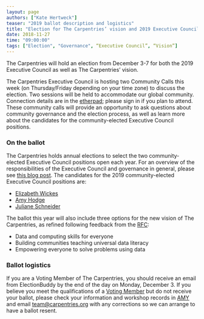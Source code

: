 ```yaml
---
layout: page
authors: ["Kate Hertweck"]
teaser: "2019 ballot description and logistics"
title: "Election for The Carpentries’ vision and 2019 Executive Council"
date: 2018-11-27
time: "09:00:00"
tags: ["Election", "Governance", “Executive Council”, “Vision”]
---
```


The Carpentries will hold an election from December 3-7 for both the 2019 Executive Council as well as The Carpentries’ 
vision.

The Carpentries Executive Council is hosting two Community Calls this week (on Thursday/Friday depending on your time zone) to 
discuss the election. Two sessions will be held to accommodate our global community. Connection details are in the 
[etherpad](https://pad.carpentries.org/community-call-2018-11-29); please sign in if you plan to attend. These community calls 
will provide an opportunity to ask questions about community governance and the election process, as well as learn more about 
the candidates for the community-elected Executive Council positions. 

### On the ballot

The Carpentries holds annual elections to select the two community-elected Executive Council positions open each year. For an 
overview of the responsibilities of the Executive Council and governance in general, please see 
[this blog post](https://carpentries.org/blog/2018/10/ec-elections/). The candidates for the 2019 community-elected 
Executive Council positions are:

* [Elizabeth Wickes](https://carpentries.org/blog/2018/11/wickes/)
* [Amy Hodge](https://carpentries.org/blog/2018/11/amyhodge/)
* [Juliane Schneider](https://carpentries.org/blog/2018/11/juliane_schneider/)

The ballot this year will also include three options for the new vision of The Carpentries, as refined following feedback from 
the [RFC](https://github.com/carpentries/executive-council-info/issues/2):

* Data and computing skills for everyone
* Building communities teaching universal data literacy
* Empowering everyone to solve problems using data

### Ballot logistics

If you are a Voting Member of The Carpentries, you should receive an email from ElectionBuddy by the end of the day on Monday, 
December 3. If you believe you meet the qualifications of a 
[Voting Member](https://docs.carpentries.org/topic_folders/governance/bylaws.html#eligibility-rights-and-termination-for-voting-members) 
but do not receive your ballot, please check your information and workshop records in 
[AMY](https://amy.software-carpentry.org) and email team@carpentries.org with any corrections so we can arrange to have a 
ballot resent.

